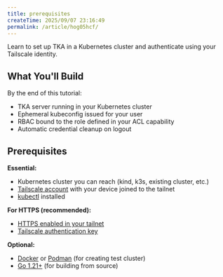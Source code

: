 ```yaml
---
title: prerequisites
createTime: 2025/09/07 23:16:49
permalink: /article/hog05hcf/
---
```

<!-- This page is intended to be included in multiple places, therefore no H1-->
<!-- markdownlint-disable MD041 -->
Learn to set up TKA in a Kubernetes cluster and authenticate using your Tailscale identity.

## What You'll Build

By the end of this tutorial:

- TKA server running in your Kubernetes cluster
- Ephemeral kubeconfig issued for your user
- RBAC bound to the role defined in your ACL capability
- Automatic credential cleanup on logout

## Prerequisites

**Essential:**

- Kubernetes cluster you can reach (kind, k3s, existing cluster, etc.)
- [Tailscale account](https://tailscale.com/kb/1017/install) with your device joined to the tailnet
- [kubectl](https://kubernetes.io/docs/tasks/tools/) installed

**For HTTPS (recommended):**

- [HTTPS enabled in your tailnet](https://tailscale.com/kb/1153/enabling-https)
- [Tailscale authentication key](https://tailscale.com/kb/1245/set-up-servers)

**Optional:**

- [Docker](https://docs.docker.com/get-docker/) or [Podman](https://podman.io/getting-started/installation) (for creating test cluster)
- [Go 1.21+](https://golang.org/dl/) (for building from source)
